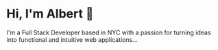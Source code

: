 # Hi, I'm Albert 👋

I'm a Full Stack Developer based in NYC with a passion for turning ideas into functional and intuitive web applications...
<!---
AJM49/AJM49 is a ✨ special ✨ repository because its `README.md` (this file) appears on your GitHub profile.
You can click the Preview link to take a look at your changes.
--->
